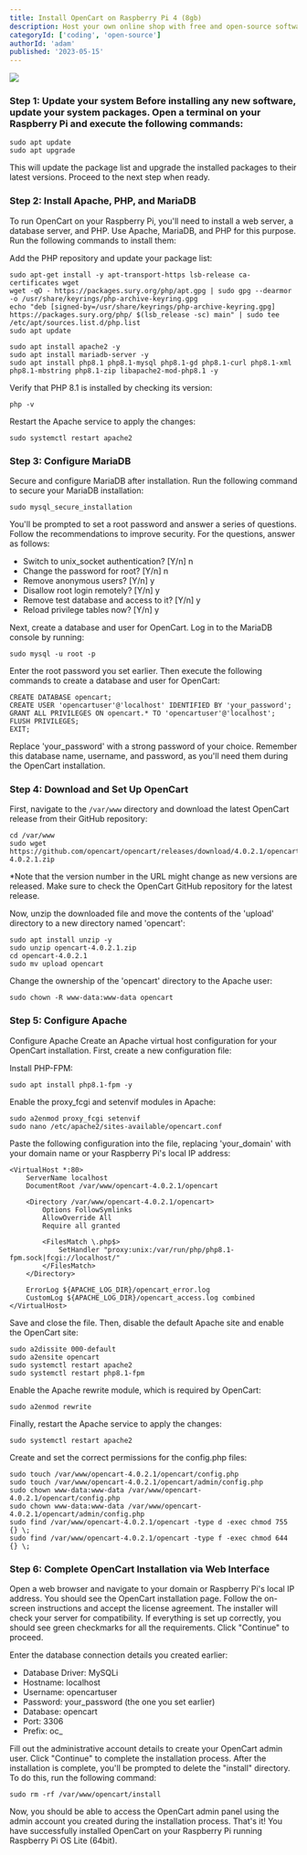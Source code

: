 ```yaml
---
title: Install OpenCart on Raspberry Pi 4 (8gb) 
description: Host your own online shop with free and open-source software and a tiny computer
categoryId: ['coding', 'open-source']
authorId: 'adam'
published: '2023-05-15'
---
```


![](http://www.m2coders.com/wp-content/uploads/2021/04/Opencart_banner.png)

### **Step 1: Update your system** Before installing any new software, update your system packages. Open a terminal on your Raspberry Pi and execute the following commands:

```
sudo apt update
sudo apt upgrade
```

This will update the package list and upgrade the installed packages to their latest versions. Proceed to the next step when ready.

### **Step 2: Install Apache, PHP, and MariaDB**

To run OpenCart on your Raspberry Pi, you'll need to install a web server, a database server, and PHP. Use Apache, MariaDB, and PHP for this purpose. Run the following commands to install them:

Add the PHP repository and update your package list:

```
sudo apt-get install -y apt-transport-https lsb-release ca-certificates wget
wget -qO - https://packages.sury.org/php/apt.gpg | sudo gpg --dearmor -o /usr/share/keyrings/php-archive-keyring.gpg
echo "deb [signed-by=/usr/share/keyrings/php-archive-keyring.gpg] https://packages.sury.org/php/ $(lsb_release -sc) main" | sudo tee /etc/apt/sources.list.d/php.list
sudo apt update
```

```
sudo apt install apache2 -y
sudo apt install mariadb-server -y
sudo apt install php8.1 php8.1-mysql php8.1-gd php8.1-curl php8.1-xml php8.1-mbstring php8.1-zip libapache2-mod-php8.1 -y
```

Verify that PHP 8.1 is installed by checking its version:

```
php -v
```

Restart the Apache service to apply the changes:

```
sudo systemctl restart apache2
```

### **Step 3: Configure MariaDB**

Secure and configure MariaDB after installation. Run the following command to secure your MariaDB installation:

```
sudo mysql_secure_installation
```

You'll be prompted to set a root password and answer a series of questions. Follow the recommendations to improve security. For the questions, answer as follows:

- Switch to unix_socket authentication? [Y/n] n
- Change the password for root? [Y/n] n
- Remove anonymous users? \[Y/n\] y
- Disallow root login remotely? \[Y/n\] y
- Remove test database and access to it? \[Y/n\] y
- Reload privilege tables now? \[Y/n\] y

Next, create a database and user for OpenCart. Log in to the MariaDB console by running:

```
sudo mysql -u root -p
```

Enter the root password you set earlier. Then execute the following commands to create a database and user for OpenCart:

```
CREATE DATABASE opencart;
CREATE USER 'opencartuser'@'localhost' IDENTIFIED BY 'your_password';
GRANT ALL PRIVILEGES ON opencart.* TO 'opencartuser'@'localhost';
FLUSH PRIVILEGES;
EXIT;
```

Replace 'your\_password' with a strong password of your choice. Remember this database name, username, and password, as you'll need them during the OpenCart installation.

### **Step 4: Download and Set Up OpenCart**

First, navigate to the `/var/www` directory and download the latest OpenCart release from their GitHub repository:

```
cd /var/www
sudo wget https://github.com/opencart/opencart/releases/download/4.0.2.1/opencart-4.0.2.1.zip
```

\*Note that the version number in the URL might change as new versions are released. Make sure to check the OpenCart GitHub repository for the latest release.

Now, unzip the downloaded file and move the contents of the 'upload' directory to a new directory named 'opencart':

```
sudo apt install unzip -y
sudo unzip opencart-4.0.2.1.zip
cd opencart-4.0.2.1
sudo mv upload opencart
```

Change the ownership of the 'opencart' directory to the Apache user:

```
sudo chown -R www-data:www-data opencart
```

### **Step 5: Configure Apache**

Configure Apache Create an Apache virtual host configuration for your OpenCart installation. First, create a new configuration file:

Install PHP-FPM:

```
sudo apt install php8.1-fpm -y
```

Enable the proxy\_fcgi and setenvif modules in Apache:

```
sudo a2enmod proxy_fcgi setenvif
sudo nano /etc/apache2/sites-available/opencart.conf
```

Paste the following configuration into the file, replacing 'your\_domain' with your domain name or your Raspberry Pi's local IP address:

```
<VirtualHost *:80>
    ServerName localhost
    DocumentRoot /var/www/opencart-4.0.2.1/opencart

    <Directory /var/www/opencart-4.0.2.1/opencart>
        Options FollowSymlinks
        AllowOverride All
        Require all granted

        <FilesMatch \.php$>
            SetHandler "proxy:unix:/var/run/php/php8.1-fpm.sock|fcgi://localhost/"
        </FilesMatch>
    </Directory>

    ErrorLog ${APACHE_LOG_DIR}/opencart_error.log
    CustomLog ${APACHE_LOG_DIR}/opencart_access.log combined
</VirtualHost>
```

Save and close the file. Then, disable the default Apache site and enable the OpenCart site:

```
sudo a2dissite 000-default
sudo a2ensite opencart
sudo systemctl restart apache2
sudo systemctl restart php8.1-fpm
```

Enable the Apache rewrite module, which is required by OpenCart:

```
sudo a2enmod rewrite
```

Finally, restart the Apache service to apply the changes:

```
sudo systemctl restart apache2
```

Create and set the correct permissions for the config.php files:

```
sudo touch /var/www/opencart-4.0.2.1/opencart/config.php
sudo touch /var/www/opencart-4.0.2.1/opencart/admin/config.php
sudo chown www-data:www-data /var/www/opencart-4.0.2.1/opencart/config.php
sudo chown www-data:www-data /var/www/opencart-4.0.2.1/opencart/admin/config.php
sudo find /var/www/opencart-4.0.2.1/opencart -type d -exec chmod 755 {} \;
sudo find /var/www/opencart-4.0.2.1/opencart -type f -exec chmod 644 {} \;
```

### **Step 6: Complete OpenCart Installation via Web Interface**

Open a web browser and navigate to your domain or Raspberry Pi's local IP address. You should see the OpenCart installation page. Follow the on-screen instructions and accept the license agreement. The installer will check your server for compatibility. If everything is set up correctly, you should see green checkmarks for all the requirements. Click "Continue" to proceed.

Enter the database connection details you created earlier:

- Database Driver: MySQLi
- Hostname: localhost
- Username: opencartuser
- Password: your\_password (the one you set earlier)
- Database: opencart
- Port: 3306
- Prefix: oc\_

Fill out the administrative account details to create your OpenCart admin user. Click "Continue" to complete the installation process. After the installation is complete, you'll be prompted to delete the "install" directory. To do this, run the following command:

```
sudo rm -rf /var/www/opencart/install
```

Now, you should be able to access the OpenCart admin panel using the admin account you created during the installation process. That's it! You have successfully installed OpenCart on your Raspberry Pi running Raspberry Pi OS Lite (64bit).
